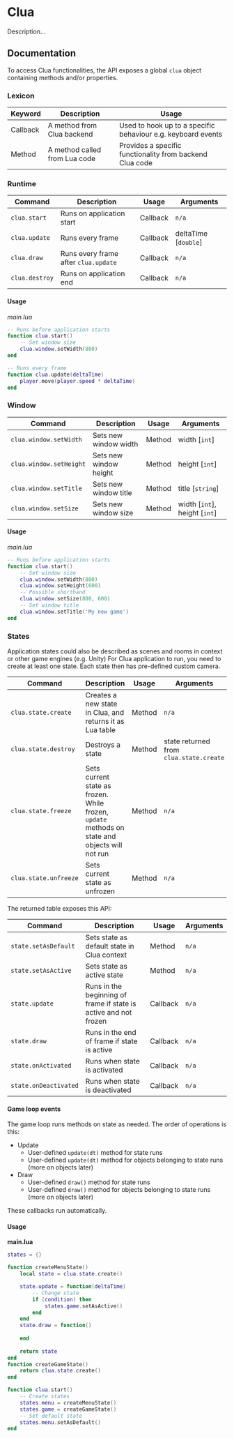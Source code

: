 # Clua
Description...

## Documentation
To access Clua functionalities, the API exposes a global `clua` object containing methods and/or properties.

### Lexicon
| Keyword | Description                | Usage |
| ------- |----------------------------| ----- |
| Callback | A method from Clua backend | Used to hook up to a specific behaviour e.g. keyboard events |
| Method | A method called from Lua code | Provides a specific functionality from backend Clua code |

### Runtime
| Command | Description | Usage | Arguments            |
|---------|-------------|-------|----------------------|
| `clua.start` | Runs on application start | Callback | `n/a`                |
| `clua.update` | Runs every frame | Callback | deltaTime [`double`] |
| `clua.draw` | Runs every frame after `clua.update` | Callback | `n/a` |
| `clua.destroy` | Runs on application end | Callback | `n/a` |

#### Usage
_main.lua_
```lua
-- Runs before application starts
function clua.start()
    -- Set window size
    clua.window.setWidth(800)
end

-- Runs every frame
function clua.update(deltaTime)
    player.move(player.speed * deltaTime)
end
```

### Window
| Command                 | Description            | Usage  | Arguments                     |
|-------------------------|------------------------|--------|-------------------------------|
| `clua.window.setWidth`  | Sets new window width  | Method | width [`int`]                 |
| `clua.window.setHeight` | Sets new window height | Method | height [`int`]                |
| `clua.window.setTitle`  | Sets new window title  | Method | title [`string`]              |
| `clua.window.setSize` | Sets new window size | Method | width [`int`], height [`int`] |

#### Usage
_main.lua_
```lua
-- Runs before application starts
function clua.start()
    -- Set window size
    clua.window.setWidth(800)
    clua.window.setHeight(600)
    -- Possible shorthand
    clua.window.setSize(800, 600)
    -- Set window title
    clua.window.setTitle('My new game')
end
```

### States
Application states could also be described as scenes and rooms in context or other game engines (e.g. Unity)
For Clua application to run, you need to create at least one state. Each state then has pre-defined custom camera.

| Command               | Description                                                                                    | Usage   | Arguments                               |
|-----------------------|------------------------------------------------------------------------------------------------|---------|-----------------------------------------|
| `clua.state.create`   | Creates a new state in Clua, and returns it as Lua table                                       | Method  | `n/a`                                   |
| `clua.state.destroy`  | Destroys a state                                                                               | Method  | state returned from `clua.state.create` |
| `clua.state.freeze`   | Sets current state as frozen. While frozen, `update` methods on state and objects will not run | Method  | `n/a`                                   |
| `clua.state.unfreeze` | Sets current state as unfrozen | Method | `n/a`                                   |

The returned table exposes this API:

| Command               | Description                                                      | Usage | Arguments            |
|-----------------------|------------------------------------------------------------------|-------|----------------------|
| `state.setAsDefault`  | Sets state as default state in Clua context                      | Method | `n/a` |
| `state.setAsActive`   | Sets state as active state                                       | Method | `n/a` |
| `state.update`        | Runs in the beginning of frame if state is active and not frozen | Callback | `n/a` |
| `state.draw`          | Runs in the end of frame if state is active                      | Callback | `n/a` |
| `state.onActivated`   | Runs when state is activated | Callback | `n/a` |
| `state.onDeactivated` | Runs when state is deactivated | Callback | `n/a` |


#### Game loop events
The game loop runs methods on state as needed. The order of operations is this:

- Update
  - User-defined `update(dt)` method for state runs
  - User-defined `update(dt)` method for objects belonging to state runs (more on objects later)
- Draw
    - User-defined `draw()` method for state runs
    - User-defined `draw()` method for objects belonging to state runs (more on objects later)
  
These callbacks run automatically.

#### Usage
**main.lua**
```lua
states = {}

function createMenuState()
    local state = clua.state.create()

    state.update = function(deltaTime) 
        -- Change state
        if (condition) then
            states.game.setAsActive()
        end
    end
    state.draw = function()
      
    end  
  
    return state
end
function createGameState()
    return clua.state.create()
end

function clua.start()
    -- Create states
    states.menu = createMenuState()
    states.game = createGameState()
    -- Set default state
    states.menu.setAsDefault()
end
```
